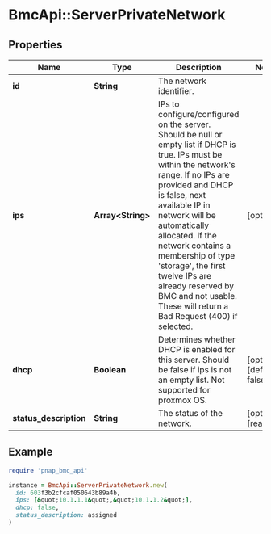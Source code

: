 # BmcApi::ServerPrivateNetwork

## Properties

| Name | Type | Description | Notes |
| ---- | ---- | ----------- | ----- |
| **id** | **String** | The network identifier. |  |
| **ips** | **Array&lt;String&gt;** | IPs to configure/configured on the server. Should be null or empty list if DHCP is true. IPs must be within the network&#39;s range. If no IPs are provided and DHCP is false, next available IP in network will be automatically allocated. If the network contains a membership of type &#39;storage&#39;, the first twelve IPs are already reserved by BMC and not usable. These will return a Bad Request (400) if selected. | [optional] |
| **dhcp** | **Boolean** | Determines whether DHCP is enabled for this server. Should be false if ips is not an empty list. Not supported for proxmox OS. | [optional][default to false] |
| **status_description** | **String** | The status of the network. | [optional][readonly] |

## Example

```ruby
require 'pnap_bmc_api'

instance = BmcApi::ServerPrivateNetwork.new(
  id: 603f3b2cfcaf050643b89a4b,
  ips: [&quot;10.1.1.1&quot;,&quot;10.1.1.2&quot;],
  dhcp: false,
  status_description: assigned
)
```

